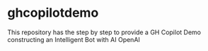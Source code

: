 # ghcopilotdemo
This repository has the step by step to provide a GH Copilot Demo constructing an Intelligent Bot with AI OpenAI
